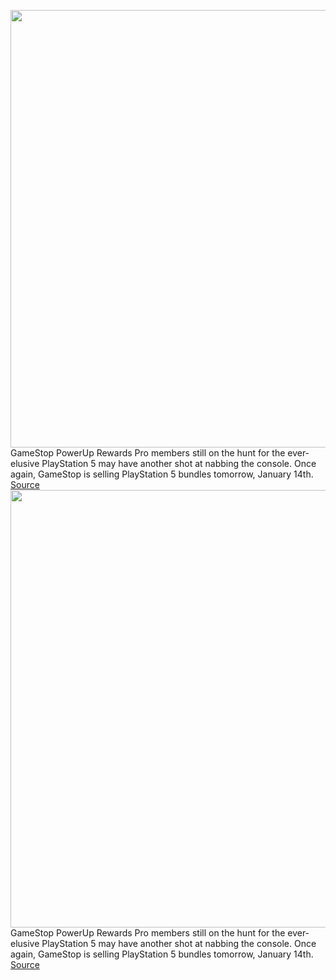 <img src='https://cdn.vox-cdn.com/thumbor/W7oCzDycKcGJlP0izhmob2POhX0=/0x0:2040x1360/1200x800/filters:focal(857x517:1183x843)/cdn.vox-cdn.com/uploads/chorus_image/image/70384867/acastro_210511_1777_psRestock_0006.0.jpg' width='700px' /><br/>
GameStop PowerUp Rewards Pro members still on the hunt for the ever-elusive PlayStation 5 may have another shot at nabbing the console. Once again, GameStop is selling PlayStation 5 bundles tomorrow, January 14th.
<a href='https://www.theverge.com/2022/1/13/22882037/gamestop-playstation-5-bundles-in-store-to-pro-members-on-january-14th'> Source <a/><img src='https://cdn.vox-cdn.com/thumbor/W7oCzDycKcGJlP0izhmob2POhX0=/0x0:2040x1360/1200x800/filters:focal(857x517:1183x843)/cdn.vox-cdn.com/uploads/chorus_image/image/70384867/acastro_210511_1777_psRestock_0006.0.jpg' width='700px' /><br/>
GameStop PowerUp Rewards Pro members still on the hunt for the ever-elusive PlayStation 5 may have another shot at nabbing the console. Once again, GameStop is selling PlayStation 5 bundles tomorrow, January 14th.
<a href='https://www.theverge.com/2022/1/13/22882037/gamestop-playstation-5-bundles-in-store-to-pro-members-on-january-14th'> Source <a/>
